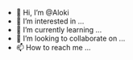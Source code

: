 - 👋 Hi, I’m @Aloki
- 👀 I’m interested in ...
- 🌱 I’m currently learning ...
- 💞️ I’m looking to collaborate on ...
- 📫 How to reach me ...

<!---
Aloki/Aloki is a ✨ special ✨ repository because its `README.md` (this file) appears on your GitHub profile.
You can click the Preview link to take a look at your changes.
--->
